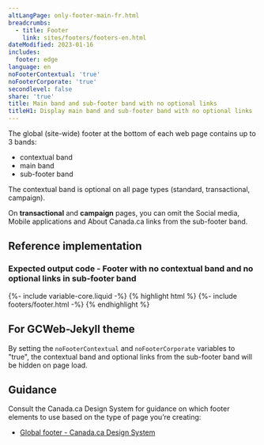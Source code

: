 ```yaml
---
altLangPage: only-footer-main-fr.html
breadcrumbs:
  - title: Footer
    link: sites/footers/footers-en.html
dateModified: 2023-01-16
includes:
  footer: edge
language: en
noFooterContextual: 'true'
noFooterCorporate: 'true'
secondlevel: false
share: 'true'
title: Main band and sub-footer band with no optional links
titleH1: Display main band and sub-footer band with no optional links
---
```

<div class="wb-prettify all-pre hide"></div>

The global (site-wide) footer at the bottom of each web page contains up to 3 bands:
* contextual band
* main band
* sub-footer band

The contextual band is optional on all page types (standard, transactional, campaign). 

On **transactional** and **campaign** pages, you can omit the Social media, Mobile applications and About Canada.ca links from the sub-footer band.

## Reference implementation
### Expected output code - Footer with no contextual band and no optional links in sub-footer band
{%- include variable-core.liquid -%}
{% highlight html %}
	{%- include footers/footer.html -%}
{% endhighlight %}

## For GCWeb-Jekyll theme
By setting the `noFooterContextual` and `noFooterCorporate` variables to "true", the contextual band and optional links from the sub-footer band will be hidden on page load.</p>

## Guidance
Consult the Canada.ca Design System for guidance on which footer elements to use based on the type of page you’re creating:
* [Global footer - Canada.ca Design System](https://design.canada.ca/common-design-patterns/site-footer.html)